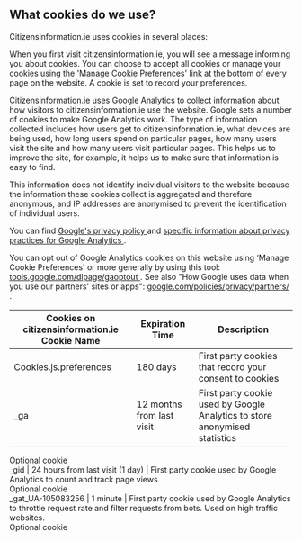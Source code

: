 ##  What cookies do we use?

Citizensinformation.ie uses cookies in several places:

When you first visit citizensinformation.ie, you will see a message informing
you about cookies. You can choose to accept all cookies or manage your cookies
using the 'Manage Cookie Preferences' link at the bottom of every page on the
website. A cookie is set to record your preferences.

Citizensinformation.ie uses Google Analytics to collect information about how
visitors to citizensinformation.ie use the website. Google sets a number of
cookies to make Google Analytics work. The type of information collected
includes how users get to citizensinformation.ie, what devices are being used,
how long users spend on particular pages, how many users visit the site and
how many users visit particular pages. This helps us to improve the site, for
example, it helps us to make sure that information is easy to find.

This information does not identify individual visitors to the website because
the information these cookies collect is aggregated and therefore anonymous,
and IP addresses are anonymised to prevent the identification of individual
users.

You can find [ Google's privacy policy ](https://policies.google.com/privacy)
and [ specific information about privacy practices for Google Analytics
](https://support.google.com/analytics/answer/6004245?hl=en) .

You can opt out of Google Analytics cookies on this website using ‘Manage
Cookie Preferences' or more generally by using this tool: [
tools.google.com/dlpage/gaoptout ](http://tools.google.com/dlpage/gaoptout) .
See also "How Google uses data when you use our partners' sites or apps": [
google.com/policies/privacy/partners/
](http://google.com/policies/privacy/partners/) .

Cookies on citizensinformation.ie  **Cookie Name** |  **Expiration Time** |  **Description**  
---|---|---  
Cookies.js.preferences  |  180 days  |  First party cookies that record your consent to cookies   
_ga  |  12 months from last visit  |  First party cookie used by Google Analytics to store anonymised statistics   
Optional cookie  
_gid  |  24 hours from last visit (1 day)  |  First party cookie used by Google Analytics to count and track page views   
Optional cookie  
_gat_UA-105083256  |  1 minute  |  First party cookie used by Google Analytics to throttle request rate and filter requests from bots. Used on high traffic websites.   
Optional cookie  
  
